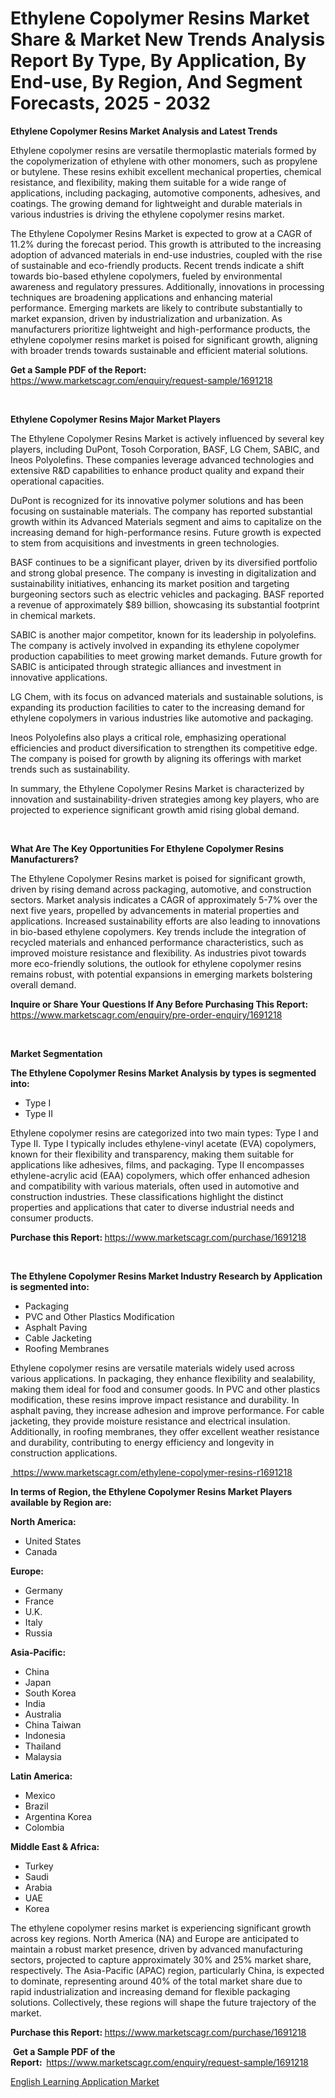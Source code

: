 <p><h1>Ethylene Copolymer Resins Market Share & Market New Trends Analysis Report By Type, By Application, By End-use, By Region, And Segment Forecasts, 2025 - 2032</h1></p><p><strong>Ethylene Copolymer Resins Market Analysis and Latest Trends</strong></p>
<p><p>Ethylene copolymer resins are versatile thermoplastic materials formed by the copolymerization of ethylene with other monomers, such as propylene or butylene. These resins exhibit excellent mechanical properties, chemical resistance, and flexibility, making them suitable for a wide range of applications, including packaging, automotive components, adhesives, and coatings. The growing demand for lightweight and durable materials in various industries is driving the ethylene copolymer resins market.</p><p>The Ethylene Copolymer Resins Market is expected to grow at a CAGR of 11.2% during the forecast period. This growth is attributed to the increasing adoption of advanced materials in end-use industries, coupled with the rise of sustainable and eco-friendly products. Recent trends indicate a shift towards bio-based ethylene copolymers, fueled by environmental awareness and regulatory pressures. Additionally, innovations in processing techniques are broadening applications and enhancing material performance. Emerging markets are likely to contribute substantially to market expansion, driven by industrialization and urbanization. As manufacturers prioritize lightweight and high-performance products, the ethylene copolymer resins market is poised for significant growth, aligning with broader trends towards sustainable and efficient material solutions.</p></p>
<p><strong>Get a Sample PDF of the Report:&nbsp;</strong> <a href="https://www.marketscagr.com/enquiry/request-sample/1691218?utm_campaign=3263&utm_medium=2&utm_source=Github&utm_content=ia&utm_term=26032025&utm_id=ethylene-copolymer-resins">https://www.marketscagr.com/enquiry/request-sample/1691218</a></p>
<p>&nbsp;</p>
<p><strong>Ethylene Copolymer Resins Major Market Players</strong></p>
<p><p>The Ethylene Copolymer Resins Market is actively influenced by several key players, including DuPont, Tosoh Corporation, BASF, LG Chem, SABIC, and Ineos Polyolefins. These companies leverage advanced technologies and extensive R&D capabilities to enhance product quality and expand their operational capacities.</p><p>DuPont is recognized for its innovative polymer solutions and has been focusing on sustainable materials. The company has reported substantial growth within its Advanced Materials segment and aims to capitalize on the increasing demand for high-performance resins. Future growth is expected to stem from acquisitions and investments in green technologies.</p><p>BASF continues to be a significant player, driven by its diversified portfolio and strong global presence. The company is investing in digitalization and sustainability initiatives, enhancing its market position and targeting burgeoning sectors such as electric vehicles and packaging. BASF reported a revenue of approximately $89 billion, showcasing its substantial footprint in chemical markets.</p><p>SABIC is another major competitor, known for its leadership in polyolefins. The company is actively involved in expanding its ethylene copolymer production capabilities to meet growing market demands. Future growth for SABIC is anticipated through strategic alliances and investment in innovative applications.</p><p>LG Chem, with its focus on advanced materials and sustainable solutions, is expanding its production facilities to cater to the increasing demand for ethylene copolymers in various industries like automotive and packaging. </p><p>Ineos Polyolefins also plays a critical role, emphasizing operational efficiencies and product diversification to strengthen its competitive edge. The company is poised for growth by aligning its offerings with market trends such as sustainability.</p><p>In summary, the Ethylene Copolymer Resins Market is characterized by innovation and sustainability-driven strategies among key players, who are projected to experience significant growth amid rising global demand.</p></p>
<p>&nbsp;</p>
<p><strong>What Are The Key Opportunities For Ethylene Copolymer Resins Manufacturers?</strong></p>
<p><p>The Ethylene Copolymer Resins market is poised for significant growth, driven by rising demand across packaging, automotive, and construction sectors. Market analysis indicates a CAGR of approximately 5-7% over the next five years, propelled by advancements in material properties and applications. Increased sustainability efforts are also leading to innovations in bio-based ethylene copolymers. Key trends include the integration of recycled materials and enhanced performance characteristics, such as improved moisture resistance and flexibility. As industries pivot towards more eco-friendly solutions, the outlook for ethylene copolymer resins remains robust, with potential expansions in emerging markets bolstering overall demand.</p></p>
<p><strong>Inquire or Share Your Questions If Any Before Purchasing This Report:</strong> <a href="https://www.marketscagr.com/enquiry/pre-order-enquiry/1691218?utm_campaign=3263&utm_medium=2&utm_source=Github&utm_content=ia&utm_term=26032025&utm_id=ethylene-copolymer-resins">https://www.marketscagr.com/enquiry/pre-order-enquiry/1691218</a></p>
<p>&nbsp;</p>
<p><strong>Market Segmentation</strong></p>
<p><strong>The Ethylene Copolymer Resins Market Analysis by types is segmented into:</strong></p>
<p><ul><li>Type I</li><li>Type II</li></ul></p>
<p><p>Ethylene copolymer resins are categorized into two main types: Type I and Type II. Type I typically includes ethylene-vinyl acetate (EVA) copolymers, known for their flexibility and transparency, making them suitable for applications like adhesives, films, and packaging. Type II encompasses ethylene-acrylic acid (EAA) copolymers, which offer enhanced adhesion and compatibility with various materials, often used in automotive and construction industries. These classifications highlight the distinct properties and applications that cater to diverse industrial needs and consumer products.</p></p>
<p><strong>Purchase this Report:&nbsp;</strong><a href="https://www.marketscagr.com/purchase/1691218?utm_campaign=3263&utm_medium=2&utm_source=Github&utm_content=ia&utm_term=26032025&utm_id=ethylene-copolymer-resins">https://www.marketscagr.com/purchase/1691218</a></p>
<p>&nbsp;</p>
<p><strong>The Ethylene Copolymer Resins Market Industry Research by Application is segmented into:</strong></p>
<p><ul><li>Packaging</li><li>PVC and Other Plastics Modification</li><li>Asphalt Paving</li><li>Cable Jacketing</li><li>Roofing Membranes</li></ul></p>
<p><p>Ethylene copolymer resins are versatile materials widely used across various applications. In packaging, they enhance flexibility and sealability, making them ideal for food and consumer goods. In PVC and other plastics modification, these resins improve impact resistance and durability. In asphalt paving, they increase adhesion and improve performance. For cable jacketing, they provide moisture resistance and electrical insulation. Additionally, in roofing membranes, they offer excellent weather resistance and durability, contributing to energy efficiency and longevity in construction applications.</p></p>
<p><a href="https://www.marketscagr.com/ethylene-copolymer-resins-r1691218?utm_campaign=3263&utm_medium=2&utm_source=Github&utm_content=ia&utm_term=26032025&utm_id=ethylene-copolymer-resins">&nbsp;https://www.marketscagr.com/ethylene-copolymer-resins-r1691218</a></p>
<p><strong>In terms of Region, the Ethylene Copolymer Resins Market Players available by Region are:</strong></p>
<p>
    <p> <strong> North America: </strong>
        <ul>
            <li>United States</li>
            <li>Canada</li>
        </ul>
        </p> 
    <p> <strong> Europe: </strong>
        <ul>
            <li>Germany</li>
            <li>France</li>
            <li>U.K.</li>
            <li>Italy</li>
            <li>Russia</li>
        </ul>
        </p> 
    <p> <strong> Asia-Pacific: </strong>
        <ul>
            <li>China</li>
            <li>Japan</li>
            <li>South Korea</li>
            <li>India</li>
            <li>Australia</li>
            <li>China Taiwan</li>
            <li>Indonesia</li>
            <li>Thailand</li>
            <li>Malaysia</li>
        </ul>
        </p> 
    <p> <strong> Latin America: </strong>
        <ul>
            <li>Mexico</li>
            <li>Brazil</li>
            <li>Argentina Korea</li>
            <li>Colombia</li>
        </ul>
        </p> 
    <p> <strong> Middle East & Africa: </strong>
        <ul>
            <li>Turkey</li>
            <li>Saudi</li>
            <li>Arabia</li>
            <li>UAE</li>
            <li>Korea</li>
        </ul>
    </p>
    </p>
<p><p>The ethylene copolymer resins market is experiencing significant growth across key regions. North America (NA) and Europe are anticipated to maintain a robust market presence, driven by advanced manufacturing sectors, projected to capture approximately 30% and 25% market share, respectively. The Asia-Pacific (APAC) region, particularly China, is expected to dominate, representing around 40% of the total market share due to rapid industrialization and increasing demand for flexible packaging solutions. Collectively, these regions will shape the future trajectory of the market.</p></p>
<p><strong>Purchase this Report: </strong><a href="https://www.marketscagr.com/purchase/1691218?utm_campaign=3263&utm_medium=2&utm_source=Github&utm_content=ia&utm_term=26032025&utm_id=ethylene-copolymer-resins">https://www.marketscagr.com/purchase/1691218</a></p>
<p>&nbsp;<strong>Get a Sample PDF of the Report:&nbsp;&nbsp;</strong><a href="https://www.marketscagr.com/enquiry/request-sample/1691218?utm_campaign=3263&utm_medium=2&utm_source=Github&utm_content=ia&utm_term=26032025&utm_id=ethylene-copolymer-resins">https://www.marketscagr.com/enquiry/request-sample/1691218</a></p>
<p><strong></strong></p>
<p><p><a href="https://github.com/HobertDavis43/Market-Research-Report-List-2/blob/main/english-learning-application-market.md?utm_campaign=3263&utm_medium=2&utm_source=Github&utm_content=ia&utm_term=26032025&utm_id=ethylene-copolymer-resins">English Learning Application Market</a></p></p>